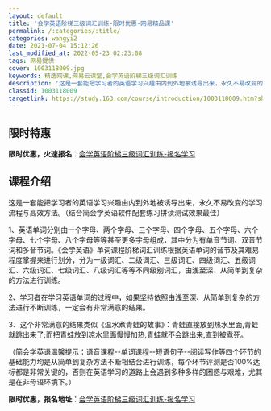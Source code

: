 ```yaml
---
layout: default
title: '会学英语阶梯三级词汇训练-限时优惠-网易精品课'
permalink: /:categories/:title/
categories: wangyi2
date: 2021-07-04 15:12:26
last_modified_at: 2022-05-23 02:23:08
tags: 网易提供
cover: 1003118009.jpg
keywords: 精选网课,网易云课堂,会学英语阶梯三级词汇训练
description: '这是一套能把学习者的英语学习兴趣由内到外地被诱导出来，永久不易改变的学习流程与高效方法。（结合简会学英语软件配套练习拼读'
classid: 1003118009
targetlink: https://study.163.com/course/introduction/1003118009.htm?share=1&shareId=1025206652&utm_campaign=share&utm_medium=iphoneShare&utm_source=&utm_u=1025206652
---
```


## 限时特惠

**限时优惠，火速报名**：[会学英语阶梯三级词汇训练-报名学习](https://study.163.com/course/introduction/1003118009.htm?share=1&shareId=1025206652&utm_campaign=share&utm_medium=iphoneShare&utm_source=&utm_u=1025206652)

## 课程介绍

这是一套能把学习者的英语学习兴趣由内到外地被诱导出来，永久不易改变的学习流程与高效方法。（结合简会学英语软件配套练习拼读测试效果最佳）

1、英语单词分别由一个字母、两个字母、三个字母、四个字母、五个字母、六个字母、七个字母、八个字母等等甚至更多字母组成，其中分为有单音节词、双音节词和多音节词。《会学英语》单词课程阶梯词汇训练根据英语单词的音节及其难易程度掌握来进行划分，分为一级词汇、二级词汇、三级词汇、四级词汇、五级词汇、六级词汇、七级词汇、八级词汇等等不同级别词汇，由浅至深、从简单到复杂的方法进行训练。

2、学习者在学习英语单词的过程中，如果坚持依照由浅至深、从简单到复杂的方法进行不断训练，一定会有非常满意的结果。

3、这个非常满意的结果类似《温水煮青蛙的故事》：青蛙直接放到热水里面,青蛙就跳出来了;而把青蛙放到凉水里面慢慢加热,青蛙就不会跳出来,直到被煮死。

（简会学英语温馨提示：语音课程--单词课程--短语句子--阅读写作等四个环节的基础能力均是从简单到复杂方法不断相结合进行训练，每个环节评测是否100%达标都是非常关键的，否则在英语学习的道路上会遇到多种多样的困惑与艰难，尤其是在非母语环境下。）

**限时优惠，报名地址**：[会学英语阶梯三级词汇训练-报名学习](https://study.163.com/course/introduction/1003118009.htm?share=1&shareId=1025206652&utm_campaign=share&utm_medium=iphoneShare&utm_source=&utm_u=1025206652)

